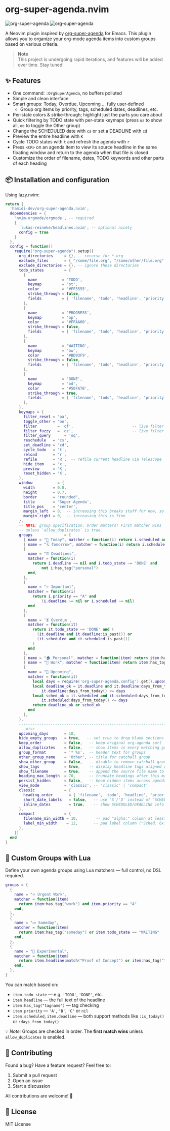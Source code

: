 # org-super-agenda.nvim

![org-super-agenda](screenshots/org-super-agenda-help.png)
![org-super-agenda](screenshots/org-super-agenda.png)

A Neovim plugin inspired by [org-super-agenda](https://github.com/alphapapa/org-super-agenda) for Emacs. This plugin allows you to organize your org-mode agenda items into custom groups based on various criteria.

> **Note**  
> This project is undergoing rapid iterations, and features will be added over time. Stay tuned!


## ✨ Features

- One command: `:OrgSuperAgenda`, no buffers polluted  
- Simple and clean interface  
- Smart groups: Today, Overdue, Upcoming … fully user‑defined  
  - Group org items by priority, tags, scheduled dates, deadlines, etc.  
- Per‑state colors & strike‑through; highlight just the parts you care about
- Quick filtering by TODO state with per-state keymaps (press `oa` to show all, `oo` to toggle the Other group)
- Change the SCHEDULED date with `cs` or set a DEADLINE with `cd`
- Preview the entire headline with `K`
- Cycle TODO states with `t` and refresh the agenda with `r`
- Press `<CR>` on an agenda item to view its source headline in the same floating window and return to the agenda when that file is closed
- Customize the order of filename, dates, TODO keywords and other parts of each heading  

## 📦 Installation and configuration

Using lazy.nvim:

```lua
return {
  'hamidi-dev/org-super-agenda.nvim',
  dependencies = {
    'nvim-orgmode/orgmode', -- required
    {
      'lukas-reineke/headlines.nvim', -- optional nicety
      config = true
    }
  },
  config = function()
    require("org-super-agenda").setup({
      org_directories     = {}, -- recurse for *.org
      exclude_files       = { "/some/file.org", "/some/other/file.org" }, -- ignore these files
      exclude_directories = {}, -- ignore these directories
      todo_states         = {
        {
          name           = 'TODO',
          keymap         = 'ot',
          color          = '#FF5555',
          strike_through = false,
          fields         = { 'filename', 'todo', 'headline', 'priority', 'date', 'tags' },
        },
        {
          name           = 'PROGRESS',
          keymap         = 'op',
          color          = '#FFAA00',
          strike_through = false,
          fields         = { 'filename', 'todo', 'headline', 'priority', 'date', 'tags' },
        },
        {
          name           = 'WAITING',
          keymap         = 'ow',
          color          = '#BD93F9',
          strike_through = false,
          fields         = { 'filename', 'todo', 'headline', 'priority', 'date', 'tags' },
        },
        {
          name           = 'DONE',
          keymap         = 'od',
          color          = '#50FA7B',
          strike_through = true,
          fields         = { 'filename', 'todo', 'headline', 'priority', 'date', 'tags' },
        },
      },
      keymaps = {
        filter_reset = 'oa',
        toggle_other = 'oo',
        filter         = 'of',                          -- live filter by headline (exact)
        filter_fuzzy   = 'oz',                          -- live filter by headline (fuzzy)
        filter_query      = 'oq',
        reschedule   = 'cs',
        set_deadline = 'cd',
        cycle_todo   = 't',
        reload       = 'r',
        refile       = 'R',  -- refile current headline via Telescope
        hide_item    = 'x',
        preview      = 'K',
        reset_hidden = 'X',
      },
      window           = {
        width        = 0.8,
        height       = 0.7,
        border       = "rounded",
        title        = 'Super Agenda',
        title_pos    = 'center',
        margin_left  = 0,  -- increasing this breaks stuff for now, so use with care
        margin_right = 0,  -- increasing this is fine
      },
      -- NOTE: group specification. Order matters! First matcher wins
      -- unless `allow_duplicates` is true.
      groups              = {
        { name = "📅 Today", matcher = function(i) return i.scheduled and i.scheduled:is_today() end },
        { name = "🗓️ Tomorrow", matcher = function(i) return i.scheduled and i.scheduled:days_from_today() == 1 end, },
        {
          name = "⏰ Deadlines",
          matcher = function(i)
            return i.deadline ~= nil and i.todo_state ~= 'DONE' and
                not i:has_tag("personal")
          end,
        },
        {
          name = "⭐ Important",
          matcher = function(i)
            return i.priority == "A" and
                (i.deadline ~= nil or i.scheduled ~= nil)
          end
        },
        {
          name = '⏳ Overdue',
          matcher = function(it)
            return it.todo_state ~= 'DONE' and (
              (it.deadline and it.deadline:is_past()) or
              (it.scheduled and it.scheduled:is_past())
            )
          end
        },
        { name = "🏠 Personal", matcher = function(item) return item:has_tag("personal") end },
        { name = "💼 Work", matcher = function(item) return item:has_tag("work") end },
        {
          name = "📆 Upcoming",
          matcher = function(it)
            local days = require('org-super-agenda.config').get().upcoming_days or 10
            local deadline_ok = it.deadline and it.deadline:days_from_today() >= 0 and
                it.deadline:days_from_today() <= days
            local sched_ok = it.scheduled and it.scheduled:days_from_today() >= 0 and
                it.scheduled:days_from_today() <= days
            return deadline_ok or sched_ok
          end
        },
      },
      ---------------------------------------------------------------------------
      -- misc
      upcoming_days       = 10,
      hide_empty_groups   = true,   -- set true to drop blank sections
      keep_order          = false,   -- keep original org‑agenda sort
      allow_duplicates    = false,   -- show items in every matching group
      group_format        = '* %s',  -- header text for groups
      other_group_name    = 'Other', -- title for catchall group
      show_other_group    = false,   -- disable to remove catchall group
      show_tags           = true,    -- display headline tags aligned right
      show_filename       = true,    -- append the source file name to headings
      heading_max_length  = 70,      -- truncate headings after this many characters
      persist_hidden      = false,   -- keep hidden items across agenda reopen
      view_mode           = 'classic', -- 'classic' | 'compact'
      classic             = {
        heading_order       = { 'filename', 'todo', 'headline', 'priority', 'date' },
        short_date_labels   = false,   -- use 'S'/'D' instead of 'SCHEDULED'/'DEADLINE'
        inline_dates        = true,    -- show SCHEDULED/DEADLINE info before TODO
      },
      compact             = {
        filename_min_width = 10,        -- pad "alpha:" column at least to this
        label_min_width    = 12,       -- pad label column ("Sched. 6x:")
      },
    })
  end
}
```

## 🧠 Custom Groups with Lua

Define your own agenda groups using Lua matchers — full control, no DSL required.

```lua
groups = {
  {
    name = "🔥 Urgent Work",
    matcher = function(item)
      return item:has_tag("work") and item.priority == "A"
    end,
  },
  {
    name = "💤 Someday",
    matcher = function(item)
      return item:has_tag("someday") or item.todo_state == "WAITING"
    end,
  },
  {
    name = "🧪 Experimental",
    matcher = function(item)
      return item.headline:match("Proof of Concept") or item:has_tag("test")
    end,
  },
}
```

You can match based on:

- `item.todo_state` — e.g. `'TODO'`, `'DONE'`, etc.
- `item.headline` — the full text of the headline
- `item:has_tag("tagname")` — tag checking
- `item.priority` — `'A'`, `'B'`, `'C'` or `nil`
- `item.scheduled`, `item.deadline` — both support methods like `:is_today()` or `:days_from_today()`

💡 *Note:* Groups are checked in order. The **first match wins** unless
`allow_duplicates` is enabled.

## 🤝 Contributing

Found a bug? Have a feature request? Feel free to:

1. Submit a pull request  
2. Open an issue  
3. Start a discussion  

All contributions are welcome! 🎉

## 📄 License

MIT License

